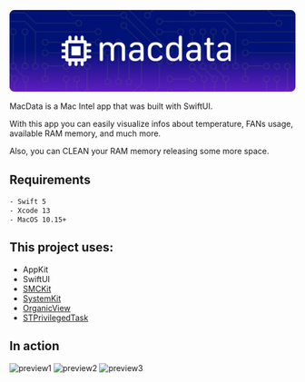 
![cover](https://raw.githubusercontent.com/AlbertoLourenco/MacData/main/github-assets/cover.png)

MacData is a Mac Intel app that was built with SwiftUI.

With this app you can easily visualize infos about temperature, FANs usage, available RAM memory, and much more.

Also, you can CLEAN your RAM memory releasing some more space.

## Requirements

```
- Swift 5
- Xcode 13
- MacOS 10.15+
```

## This project uses:

- AppKit
- SwiftUI
- [SMCKit](https://github.com/beltex/SMCKit)
- [SystemKit](https://github.com/beltex/SystemKit)
- [OrganicView](https://github.com/AlbertoLourenco/OrganicView)
- [STPrivilegedTask](https://github.com/sveinbjornt/STPrivilegedTask)

## In action

![preview1](https://raw.githubusercontent.com/AlbertoLourenco/MacData/main/github-assets/preview-1.gif)
![preview2](https://raw.githubusercontent.com/AlbertoLourenco/MacData/main/github-assets/preview-2.gif)
![preview3](https://raw.githubusercontent.com/AlbertoLourenco/MacData/main/github-assets/preview-3.gif)
